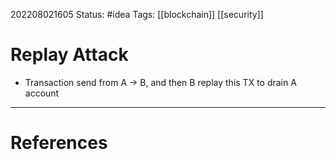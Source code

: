 202208021605
Status: #idea
Tags: [[blockchain]] [[security]]

# Replay Attack
- Transaction send from A -> B, and then B replay this TX to drain A account 

---
# References
